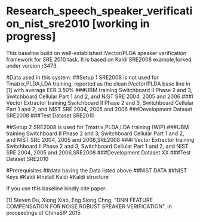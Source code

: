 # Research_speech_speaker_verification_nist_sre2010 [working in progress]




This baseline build on well-established iVector/PLDA speaker verification framework for SRE 2010 task.
It is based on Kaldi SRE2008 example,forked under version r3473.

#Data used in this system:
##Setup 1 
SRE2008 is not used for Tmatrix,PLDA,LDA training, reported as the clean iVector/PLDA base line in [1] with average EER 3.50%
###UBM training
Switchboard II Phase 2 and 3, Switchboard Cellular Part 1 and 2, and NIST SRE 2004, 2005 and 2006
###I Vector Extractor training
Switchboard II Phase 2 and 3, Switchboard Cellular Part 1 and 2, and NIST SRE 2004, 2005 and 2006
###Development Dataset
SRE2008
###Test Dataset
SRE2010

##Setup 2
SRE2008 is used for Tmatrix,PLDA,LDA training (WIP)
###UBM training
Switchboard II Phase 2 and 3, Switchboard Cellular Part 1 and 2, and NIST SRE 2004, 2005 and 2006,SRE2008
###I Vector Extractor training
Switchboard II Phase 2 and 3, Switchboard Cellular Part 1 and 2, and NIST SRE 2004, 2005 and 2006,SRE2008
###Development Dataset
XX
###Test Dataset
SRE2010

#Prerequisites
##data
having the Data listed above
##NIST DATA
##NIST Keys
#Kaldi
#Install Kaldi
#Kaldi structure


If you use this baseline kindly cite paper:

[1] Steven Du, Xiong Xiao, Eng Siong Chng, "DNN FEATURE COMPENSATION FOR NOISE ROBUST SPEAKER VERIFICATION", in proceedings of ChinaSIP 2015



